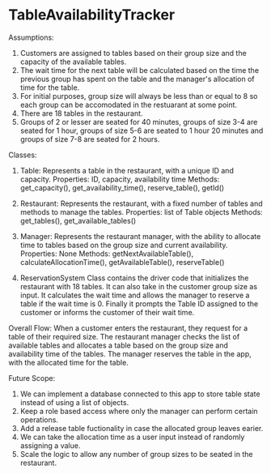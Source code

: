 # TableAvailabilityTracker

Assumptions:
1. Customers are assigned to tables based on their group size and the capacity of the available tables.
2. The wait time for the next table will be calculated based on the time the previous group has spent on the table and the manager's allocation of time for the table.
3. For initial purposes, group size will always be less than or equal to 8 so each group can be accomodated in the restuarant at some point.
4. There are 18 tables in the restaurant.
5. Groups of 2 or lesser are seated for 40 minutes, groups of size 3-4 are seated for 1 hour, groups of size 5-6 are seated to 1 hour 20 minutes and groups of size 7-8 are seated for 2 hours.

Classes:

1. Table: Represents a table in the restaurant, with a unique ID and capacity.
   Properties: ID, capacity, availability time
   Methods: get_capacity(), get_availability_time(), reserve_table(), getId()

2. Restaurant: Represents the restaurant, with a fixed number of tables and methods to manage the tables.
   Properties: list of Table objects
   Methods: get_tables(), get_available_tables()

3. Manager: Represents the restaurant manager, with the ability to allocate time to tables based on the group size and current availability.
   Properties: None
   Methods: getNextAvailableTable(), calculateAllocationTime(), getAvailableTable(), reserveTable()

4. ReservationSystem Class contains the driver code that initializes the restaurant with 18 tables. It can also take in the customer group size as input. It calculates the wait time and allows the manager to reserve a table if the wait time is 0. Finally it prompts the Table ID assigned to the customer or informs the customer of their wait time.

Overall Flow:
When a customer enters the restaurant, they request for a table of their required size.
The restaurant manager checks the list of available tables and allocates a table based on the group size and availability time of the tables.
The manager reserves the table in the app, with the allocated time for the table.

Future Scope:
1. We can implement a database connected to this app to store table state instead of using a list of objects.
2. Keep a role based access where only the manager can perform certain operations.
3. Add a release table fuctionality in case the allocated group leaves earier.
4. We can take the allocation time as a user input instead of randomly assigning a value.
5. Scale the logic to allow any number of group sizes to be seated in the restaurant.
